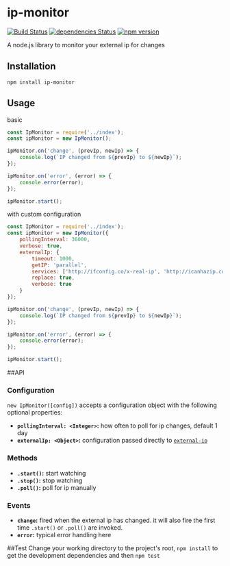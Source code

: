 # ip-monitor
[![Build Status](https://travis-ci.org/J-Chaniotis/ip-monitor.svg?branch=master)](https://travis-ci.org/J-Chaniotis/ip-monitor)
[![dependencies Status](https://david-dm.org/j-Chaniotis/ip-monitor/status.svg)](https://david-dm.org/j-Chaniotis/ip-monitor)
[![npm version](https://badge.fury.io/js/ip-monitor.svg)](https://badge.fury.io/js/ip-monitor)


A node.js library to monitor your external ip for changes

## Installation

`npm install ip-monitor`

## Usage
basic
```javascript
const IpMonitor = require('../index');
const ipMonitor = new IpMonitor();

ipMonitor.on('change', (prevIp, newIp) => {
    console.log(`IP changed from ${prevIp} to ${newIp}`);
});

ipMonitor.on('error', (error) => {
    console.error(error);
});

ipMonitor.start();


```

with custom configuration
```javascript
const IpMonitor = require('../index');
const ipMonitor = new IpMonitor({
    pollingInterval: 36000,
    verbose: true,
    externalIp: {
        timeout: 1000,
        getIP: 'parallel',
        services: ['http://ifconfig.co/x-real-ip', 'http://icanhazip.com/'],
        replace: true,
        verbose: true
    }
});

ipMonitor.on('change', (prevIp, newIp) => {
    console.log(`IP changed from ${prevIp} to ${newIp}`);
});

ipMonitor.on('error', (error) => {
    console.error(error);
});

ipMonitor.start();
```

##API

### Configuration
`new IpMonitor([config])` accepts a configuration object with the following optional properties:
* <b>`pollingInterval: <Integer>`:</b> how often to poll for ip changes, default 1 day
* <b>`externalIp: <Object>`:</b> configuration passed directly to [`external-ip`](https://github.com/J-Chaniotis/external-ip/blob/master/README.md)

### Methods
* <b>`.start()`:</b> start watching
* <b>`.stop()`:</b> stop watching
* <b>`.poll()`:</b> poll for ip manually

### Events
* <b>`change`:</b> fired when the external ip has changed. it will also fire the first time `.start()` or `.poll()` are invoked.
* <b>`error`:</b> typical error handling here

##Test
Change your working directory to the project's root, `npm install` to get the development dependencies and then `npm test`